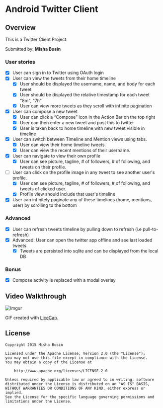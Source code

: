# Android Twitter Client

## Overview

This is a Twitter Client Project.
 
Submitted by: **Misha Bosin**

### User stories

* [x] User can sign in to Twitter using OAuth login
* [x] User can view the tweets from their home timeline
    * [x] User should be displayed the username, name, and body for each tweet
    * [x] User should be displayed the relative timestamp for each tweet "8m", "7h"
    * [x] User can view more tweets as they scroll with infinite pagination
* [x] User can compose a new tweet
    * [x] User can click a “Compose” icon in the Action Bar on the top right
    * [x] User can then enter a new tweet and post this to twitter
    * [x] User is taken back to home timeline with new tweet visible in timeline

* [x] User can switch between Timeline and Mention views using tabs.
    * [x] User can view their home timeline tweets.
    * [x] User can view the recent mentions of their username.
* [x] User can navigate to view their own profile
    * [x] User can see picture, tagline, # of followers, # of following, and tweets on their profile.
* [ ] User can click on the profile image in any tweet to see another user's profile.
    * [x] User can see picture, tagline, # of followers, # of following, and tweets of clicked user.
    * [x] Profile view should include that user's timeline
* [x] User can infinitely paginate any of these timelines (home, mentions, user) by scrolling to the bottom

### Advanced

* [x] User can refresh tweets timeline by pulling down to refresh (i.e pull-to-refresh)
* [x] Advanced: User can open the twitter app offline and see last loaded tweets
    * [x] Tweets are persisted into sqlite and can be displayed from the local DB

### Bonus
 
* [x] Compose activity is replaced with a modal overlay

## Video Walkthrough 

![Imgur](http://i.imgur.com/n8gxDGr.gif)

GIF created with [LiceCap](http://www.cockos.com/licecap/).

## License

    Copyright 2015 Misha Bosin

    Licensed under the Apache License, Version 2.0 (the "License");
    you may not use this file except in compliance with the License.
    You may obtain a copy of the License at

        http://www.apache.org/licenses/LICENSE-2.0

    Unless required by applicable law or agreed to in writing, software
    distributed under the License is distributed on an "AS IS" BASIS,
    WITHOUT WARRANTIES OR CONDITIONS OF ANY KIND, either express or implied.
    See the License for the specific language governing permissions and
    limitations under the License.
